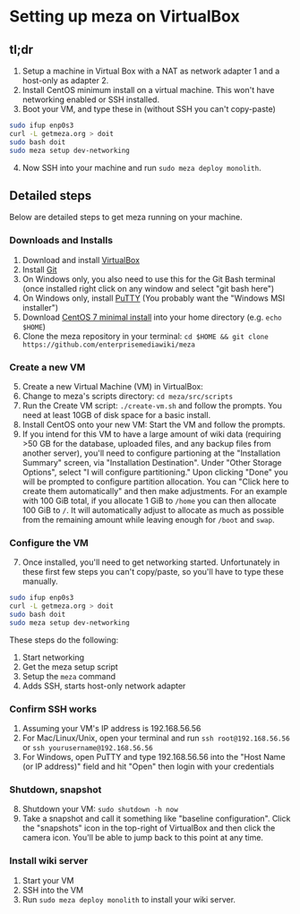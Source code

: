 # Setting up meza on VirtualBox

## tl;dr

1. Setup a machine in Virtual Box with a NAT as network adapter 1 and a host-only as adapter 2.
2. Install CentOS minimum install on a virtual machine. This won't have networking enabled or SSH installed.
3. Boot your VM, and type these in (without SSH you can't copy-paste)
```bash
sudo ifup enp0s3
curl -L getmeza.org > doit
sudo bash doit
sudo meza setup dev-networking
```
4. Now SSH into your machine and run `sudo meza deploy monolith`.

## Detailed steps

Below are detailed steps to get meza running on your machine.

### Downloads and Installs
1. Download and install [VirtualBox](https://www.virtualbox.org/)
1. Install [Git](https://git-scm.com/)
  1. On Windows only, you also need to use this for the Git Bash terminal (once installed right click on any window and select "git bash here")
1. On Windows only, install [PuTTY](http://www.chiark.greenend.org.uk/~sgtatham/putty/download.html) (You probably want the "Windows MSI installer")
1. Download [CentOS 7 minimal install](http://isoredirect.centos.org/centos/7/isos/x86_64/) into your home directory (e.g. `echo $HOME`)
1. Clone the meza repository in your terminal: `cd $HOME && git clone https://github.com/enterprisemediawiki/meza`

### Create a new VM
5. Create a new Virtual Machine (VM) in VirtualBox:
  1. Change to meza's scripts directory: `cd meza/src/scripts`
  2. Run the Create VM script: `./create-vm.sh` and follow the prompts. You need at least 10GB of disk space for a basic install.
6. Install CentOS onto your new VM: Start the VM and follow the prompts.
  1. If you intend for this VM to have a large amount of wiki data (requiring >50 GB for the database, uploaded files, and any backup files from another server), you'll need to configure partioning at the "Installation Summary" screen, via "Installation Destination". Under "Other Storage Options", select "I will configure partitioning." Upon clicking "Done" you will be prompted to configure partition allocation. You can "Click here to create them automatically" and then make adjustments. For an example with 100 GiB total, if you allocate 1 GiB to `/home` you can then allocate 100 GiB to `/`. It will automatically adjust to allocate as much as possible from the remaining amount while leaving enough for `/boot` and `swap`.

### Configure the VM
7. Once installed, you'll need to get networking started. Unfortunately in these first few steps you can't copy/paste, so you'll have to type these manually.

```bash
sudo ifup enp0s3
curl -L getmeza.org > doit
sudo bash doit
sudo meza setup dev-networking
```

These steps do the following:
1. Start networking
2. Get the meza setup script
3. Setup the `meza` command
4. Adds SSH, starts host-only network adapter

### Confirm SSH works
1. Assuming your VM's IP address is 192.168.56.56
2. For Mac/Linux/Unix, open your terminal and run `ssh root@192.168.56.56` or `ssh yourusername@192.168.56.56`
3. For Windows, open PuTTY and type 192.168.56.56 into the "Host Name (or IP address)" field and hit "Open" then login with your credentials

### Shutdown, snapshot
8. Shutdown your VM: `sudo shutdown -h now`
9. Take a snapshot and call it something like "baseline configuration". Click the "snapshots" icon in the top-right of VirtualBox and then click the camera icon. You'll be able to jump back to this point at any time.

### Install wiki server
1. Start your VM
2. SSH into the VM
3. Run `sudo meza deploy monolith` to install your wiki server.
